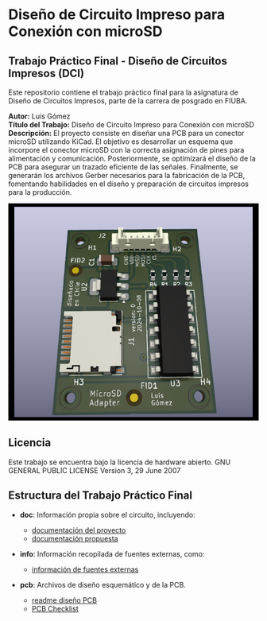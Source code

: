 # Diseño de Circuito Impreso para Conexión con microSD



## Trabajo Práctico Final - Diseño de Circuitos Impresos (DCI)

Este repositorio contiene el trabajo práctico final para la asignatura de Diseño de Circuitos Impresos, parte de la carrera de posgrado en FIUBA.

**Autor:** Luis Gómez  
**Título del Trabajo:** Diseño de Circuito Impreso para Conexión con microSD  
**Descripción:** El proyecto consiste en diseñar una PCB para un conector microSD utilizando KiCad. El objetivo es desarrollar un esquema que incorpore el conector microSD con la correcta asignación de pines para alimentación y comunicación. Posteriormente, se optimizará el diseño de la PCB para asegurar un trazado eficiente de las señales. Finalmente, se generarán los archivos Gerber necesarios para la fabricación de la PCB, fomentando habilidades en el diseño y preparación de circuitos impresos para la producción.

![figura 3D de la PCB desarrollada](./pcb/img/MicroSD.png)


## Licencia

Este trabajo se encuentra bajo la licencia de hardware abierto. GNU GENERAL PUBLIC LICENSE Version 3, 29 June 2007

## Estructura del Trabajo Práctico Final


* **doc**: Información propia sobre el circuito, incluyendo:
  * [documentación del proyecto](./doc/README.md)
  * [documentación propuesta](./doc/propuesta/README.md)
  

* **info**: Información recopilada de fuentes externas, como:
  * [información de fuentes externas](./info/README.md)


* **pcb**: Archivos de diseño esquemático y de la PCB.
  * [readme diseño PCB](./pcb/README.md)
  * [PCB Checklist](./pcb/Checklist/README.md)
  
  

